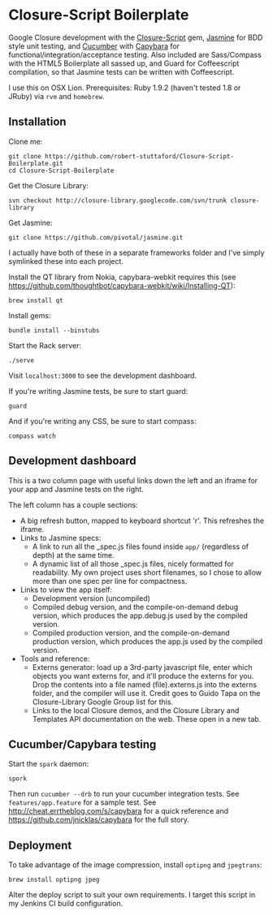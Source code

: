 # Closure-Script Boilerplate

Google Closure development with the [Closure-Script](https://github.com/dturnbull/closure-script) gem, [Jasmine](https://github.com/pivotal/jasmine) for BDD style unit testing, and [Cucumber](http://cukes.info/) with [Capybara](https://github.com/jnicklas/capybara) for functional/integration/acceptance testing. Also included are Sass/Compass with the HTML5 Boilerplate all sassed up, and Guard for Coffeescript compilation, so that Jasmine tests can be written with Coffeescript.

I use this on OSX Lion. Prerequisites: Ruby 1.9.2 (haven't tested 1.8 or JRuby) via `rvm` and `homebrew`.

## Installation

Clone me:

	git clone https://github.com/robert-stuttaford/Closure-Script-Boilerplate.git
	cd Closure-Script-Boilerplate

Get the Closure Library:

    svn checkout http://closure-library.googlecode.com/svn/trunk closure-library
    
Get Jasmine:

    git clone https://github.com/pivotal/jasmine.git

I actually have both of these in a separate frameworks folder and I've simply symlinked these into each project.

Install the QT library from Nokia, capybara-webkit requires this (see <https://github.com/thoughtbot/capybara-webkit/wiki/Installing-QT>):

	brew install qt

Install gems:

    bundle install --binstubs

Start the Rack server:

	./serve

Visit `localhost:3000` to see the development dashboard.

If you're writing Jasmine tests, be sure to start guard:

	guard

And if you're writing any CSS, be sure to start compass:

	compass watch

## Development dashboard

This is a two column page with useful links down the left and an iframe for your app and Jasmine tests on the right.

The left column has a couple sections:

* A big refresh button, mapped to keyboard shortcut 'r'. This refreshes the iframe.
* Links to Jasmine specs:
	* A link to run all the _spec.js files found inside `app/` (regardless of depth) at the same time.
	* A dynamic list of all those _spec.js files, nicely formatted for readability. My own project uses short filenames, so I chose to allow more than one spec per line for compactness.
* Links to view the app itself:
	* Development version (uncompiled)
	* Compiled debug version, and the compile-on-demand debug version, which produces the app.debug.js used by the compiled version.
	* Compiled production version, and the compile-on-demand production version, which produces the app.js used by the compiled version.
* Tools and reference:
	* Externs generator: load up a 3rd-party javascript file, enter which objects you want externs for, and it'll produce the externs for you. Drop the contents into a file named (file).externs.js into the externs folder, and the compiler will use it. Credit goes to Guido Tapa on the Closure-Library Google Group list for this.
	* Links to the local Closure demos, and the Closure Library and Templates API documentation on the web. These open in a new tab.

## Cucumber/Capybara testing

Start the `spark` daemon:

	spork

Then run `cucumber --drb` to run your cucumber integration tests. See `features/app.feature` for a sample test. See <http://cheat.errtheblog.com/s/capybara> for a quick reference and <https://github.com/jnicklas/capybara> for the full story.

## Deployment

To take advantage of the image compression, install `optipng` and `jpegtrans`:

	brew install optipng jpeg

Alter the deploy script to suit your own requirements. I target this script in my Jenkins CI build configuration.